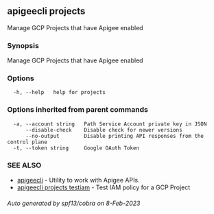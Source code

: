 ## apigeecli projects

Manage GCP Projects that have Apigee enabled

### Synopsis

Manage GCP Projects that have Apigee enabled

### Options

```
  -h, --help   help for projects
```

### Options inherited from parent commands

```
  -a, --account string   Path Service Account private key in JSON
      --disable-check    Disable check for newer versions
      --no-output        Disable printing API responses from the control plane
  -t, --token string     Google OAuth Token
```

### SEE ALSO

* [apigeecli](apigeecli.md)	 - Utility to work with Apigee APIs.
* [apigeecli projects testiam](apigeecli_projects_testiam.md)	 - Test IAM policy for a GCP Project

###### Auto generated by spf13/cobra on 8-Feb-2023
